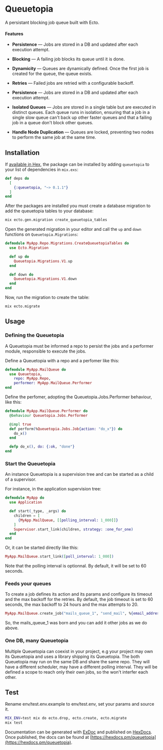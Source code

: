 # Queuetopia

A persistant blocking job queue built with Ecto.

#### Features

- **Persistence** — Jobs are stored in a DB and updated after each execution attempt.

- **Blocking** — A failing job blocks its queue until it is done.

- **Dynamicity** — Queues are dynamically defined. Once the first job is created
  for the queue, the queue exists.

- **Retries** — Failed jobs are retried with a configurable backoff.

- **Persistence** — Jobs are stored in a DB and updated after each execution attempt.

- **Isolated Queues** — Jobs are stored in a single table but are executed in
  distinct queues. Each queue runs in isolation, ensuring that a job in a single
  slow queue can't back up other faster queues and that a failing job in a queue
  don't block other queues.

- **Handle Node Duplication** — Queues are locked, preventing two nodes to perform
  the same job at the same time.


## Installation

If [available in Hex](https://hex.pm/docs/publish), the package can be installed
by adding `queuetopia` to your list of dependencies in `mix.exs`:

```elixir
def deps do
  [
    {:queuetopia, "~> 0.1.1"}
  ]
end
```

After the packages are installed you must create a database migration to
add the queuetopia tables to your database:

```bash
mix ecto.gen.migration create_queuetopia_tables
```

Open the generated migration in your editor and call the `up` and `down`
functions on `Queuetopia.Migrations`:

```elixir
defmodule MyApp.Repo.Migrations.CreateQueuetopiaTables do
  use Ecto.Migration

  def up do
    Queuetopia.Migrations.V1.up
  end

  def down do
    Queuetopia.Migrations.V1.down
  end
end
```

Now, run the migration to create the table:

```sh
mix ecto.migrate
```

## Usage

### Defining the Queuetopia

A Queuetopia must be informed a repo to persist the jobs and a performer module,
responsible to execute the jobs.

Define a Queuetopia with a repo and a perfomer like this:

```elixir
defmodule MyApp.MailQueue do
  use Queuetopia,
    repo: MyApp.Repo,
    performer: MyApp.MailQueue.Performer
end
```

Define the perfomer, adopting the Queuetopia.Jobs.Performer behaviour, like this:

```elixir
defmodule MyApp.MailQueue.Performer do
  @behaviour Queuetopia.Jobs.Performer

  @impl true
  def perform(%Queuetopia.Jobs.Job{action: "do_x"}) do
    do_x()
  end

  defp do_x(), do: {:ok, "done"}
end
```

### Start the Queuetopia

An instance Queuetopia is a supervision tree and can be started as a child of a supervisor.

For instance, in the application supervision tree:

```elixir
defmodule MyApp do
  use Application

  def start(_type, _args) do
    children = [
      {MyApp.MailQueue, [[polling_interval: 1_000]]}
    ]
    Supervisor.start_link(children, strategy: :one_for_one)
  end
end
```

Or, it can be started directly like this:

```elixir
MyApp.MailQueue.start_link([poll_interval: 1_000])
```

Note that the polling interval is optionnal.
By default, it will be set to 60 seconds.


### Feeds your queues

To create a job defines its action and its params and configure its timeout and the max backoff for the retries.
By default, the job timeout is set to 60 seconds, the max backoff to 24 hours and the max attempts to 20.


```elixir
MyApp.MailQueue.create_job("mails_queue_1", "send_mail", %{email_address: "toto@mail.com", body: "Welcome"}, [timeout: 1_000, max_backoff: 60_000])
```

So, the mails_queue_1 was born and you can add it other jobs as we do above.

### One DB, many Queuetopia

Multiple Queuetopia can coexist in your project, e.g your project may own its Queuetopia and uses a library
shipping its Queuetopia. The both Queuetopia may run on the same DB and share the same repo. They will have a different scheduler,
may have a different polling interval. They will be defined a scope to reach only their own jobs,
so the won't interfer each other.


## Test

Rename env/test.env.example to env/test.env, set your params and source it.

```sh
MIX_ENV=test mix do ecto.drop, ecto.create, ecto.migrate
mix test
```

Documentation can be generated with [ExDoc](https://github.com/elixir-lang/ex_doc)
and published on [HexDocs](https://hexdocs.pm). Once published, the docs can
be found at [https://hexdocs.pm/queuetopia](https://hexdocs.pm/queuetopia).

